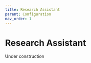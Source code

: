 ```yaml
---
title: Research Assistant
parent: Configuration
nav_order: 1
---
```


# Research Assistant

Under construction